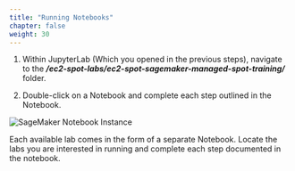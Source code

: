 ```yaml
---
title: "Running Notebooks"
chapter: false
weight: 30
---
```


1. Within JupyterLab (Which you opened in the previous steps), navigate to the ***/ec2-spot-labs/ec2-spot-sagemaker-managed-spot-training/*** folder.

2. Double-click on a Notebook and complete each step outlined in the Notebook.

![SageMaker Notebook Instance](/images/using-sagemaker-managed-spot-training/4.png)

Each available lab comes in the form of a separate Notebook. Locate the labs you are interested in running and complete each step documented in the notebook. 